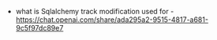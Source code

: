 - what is Sqlalchemy track modification used for - https://chat.openai.com/share/ada295a2-9515-4817-a681-9c5f97dc89e7